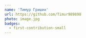 ```yaml
---
name: 'Тимур Гришин'
url: https://github.com/Timur989898
photo: image.jpg
badges:
  - first-contribution-small
---
```

